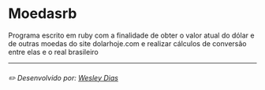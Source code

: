 # Moedasrb
Programa escrito em ruby com a finalidade de obter o valor atual do dólar e de outras moedas do site dolarhoje.com e realizar cálculos de conversão entre elas e o real brasileiro

---
###### ✏️ Desenvolvido por: [*Wesley Dias*](https://github.com/WeDias)
